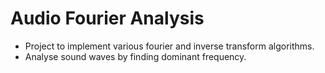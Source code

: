 # Audio Fourier Analysis

* Project to implement various fourier and inverse transform algorithms.
* Analyse sound waves by finding dominant frequency.